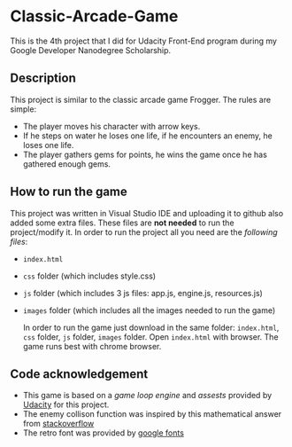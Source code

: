 # Classic-Arcade-Game
This is the 4th project that I did for Udacity Front-End program during my  Google Developer Nanodegree Scholarship.

## Description
This project is similar to the classic arcade game Frogger. The rules are simple: 
* The player moves his character with arrow keys.
* If he steps on water he loses one life, if he encounters an enemy, he loses one life.
* The player gathers gems for points, he wins the game once he has gathered enough gems.

## How to run the game
This project was written  in Visual Studio IDE and uploading it to github also added some extra files. These files are **not needed**  to run the project/modify it. 
In order to run the project all you need are the *following files*:
- `index.html`
- `css` folder (which includes style.css)
- `js` folder  (which includes 3 js files: app.js, engine.js, resources.js)
- `images` folder (which includes all the images needed to run the game)

  In order to run the game just download in the same folder: `index.html`, `css` folder, `js` folder, `images` folder. 
  Open `index.html` with browser.  The game runs best with chrome browser.

## Code acknowledgement
* This game is based on a *game loop engine* and *assests* provided by [Udacity](https://github.com/udacity/frontend-nanodegree-arcade-game) for this project.
* The enemy collison function  was inspired by this mathematical answer from [stackoverflow](https://stackoverflow.com/questions/306316/determine-if-two-rectangles-overlap-each-other)
* The retro font was provided by [google fonts](https://fonts.google.com/specimen/Press+Start+2P?selection.family=Press+Start+2P)

